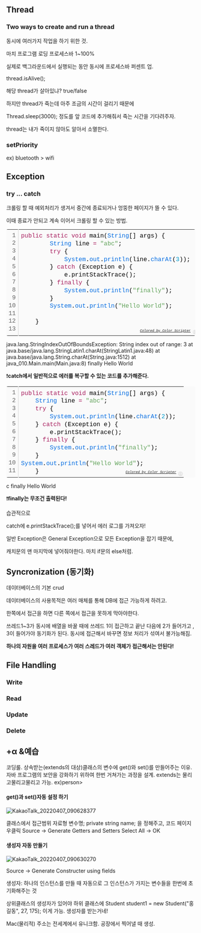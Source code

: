 ## Thread

### Two ways to create and run a thread

동시에 여러가지 작업을 하기 위한 것.

마치 프로그램 로딩 프로세스바 1~100%

실제로 백그라운드에서 실행되는 동안 동시에 프로세스바 퍼센트 업.



thread.isAlive();

해당 thread가 살아있냐? true/false

하지만 thread가 죽는데 아주 조금의 시간이 걸리기 때문에 

Thread.sleep(3000); 정도를 앞 코드에 추가해줘서 죽는 시간을 기다려주자.

thread는 내가 죽이지 않아도 알아서 소멸한다.





### setPriority

ex) bluetooth > wifi





## Exception

### try ... catch

크롤링 할 때 예외처리가 생겨서 중간에 종료되거나 엉뚱한 페이지가 뜰 수 있다.

이때 종료가 안되고 계속 이어서 크롤링 할 수 있는 방법.

<div class="colorscripter-code" style="color:#010101;font-family:Consolas, 'Liberation Mono', Menlo, Courier, monospace !important; position:relative !important;overflow:auto"><table class="colorscripter-code-table" style="margin:0;padding:0;border:none;background-color:#fafafa;border-radius:4px;" cellspacing="0" cellpadding="0"><tr><td style="padding:6px;border-right:2px solid #e5e5e5"><div style="margin:0;padding:0;word-break:normal;text-align:right;color:#666;font-family:Consolas, 'Liberation Mono', Menlo, Courier, monospace !important;line-height:130%"><div style="line-height:130%">1</div><div style="line-height:130%">2</div><div style="line-height:130%">3</div><div style="line-height:130%">4</div><div style="line-height:130%">5</div><div style="line-height:130%">6</div><div style="line-height:130%">7</div><div style="line-height:130%">8</div><div style="line-height:130%">9</div><div style="line-height:130%">10</div><div style="line-height:130%">11</div><div style="line-height:130%">12</div><div style="line-height:130%">13</div></div></td><td style="padding:6px 0;text-align:left"><div style="margin:0;padding:0;color:#010101;font-family:Consolas, 'Liberation Mono', Menlo, Courier, monospace !important;line-height:130%"><div style="padding:0 6px; white-space:pre; line-height:130%"><span style="color:#a71d5d">public</span>&nbsp;<span style="color:#a71d5d">static</span>&nbsp;<span style="color:#a71d5d">void</span>&nbsp;main(<span style="color:#066de2">String</span>[]&nbsp;args)&nbsp;{</div><div style="padding:0 6px; white-space:pre; line-height:130%">&nbsp;&nbsp;&nbsp;&nbsp;&nbsp;&nbsp;&nbsp;&nbsp;<span style="color:#066de2">String</span>&nbsp;line&nbsp;<span style="color:#0086b3"></span><span style="color:#a71d5d">=</span>&nbsp;<span style="color:#63a35c">"abc"</span>;</div><div style="padding:0 6px; white-space:pre; line-height:130%">&nbsp;&nbsp;&nbsp;&nbsp;&nbsp;&nbsp;&nbsp;&nbsp;<span style="color:#a71d5d">try</span>&nbsp;{</div><div style="padding:0 6px; white-space:pre; line-height:130%">&nbsp;&nbsp;&nbsp;&nbsp;&nbsp;&nbsp;&nbsp;&nbsp;&nbsp;&nbsp;&nbsp;&nbsp;<span style="color:#066de2">System</span>.<span style="color:#066de2">out</span>.<span style="color:#066de2">println</span>(line.<span style="color:#066de2">charAt</span>(<span style="color:#0099cc">3</span>));</div><div style="padding:0 6px; white-space:pre; line-height:130%">&nbsp;&nbsp;&nbsp;&nbsp;&nbsp;&nbsp;&nbsp;&nbsp;}&nbsp;<span style="color:#a71d5d">catch</span>&nbsp;(Exception&nbsp;e)&nbsp;{</div><div style="padding:0 6px; white-space:pre; line-height:130%">&nbsp;&nbsp;&nbsp;&nbsp;&nbsp;&nbsp;&nbsp;&nbsp;&nbsp;&nbsp;&nbsp;&nbsp;e.printStackTrace();</div><div style="padding:0 6px; white-space:pre; line-height:130%">&nbsp;&nbsp;&nbsp;&nbsp;&nbsp;&nbsp;&nbsp;&nbsp;}&nbsp;<span style="color:#a71d5d">finally</span>&nbsp;{</div><div style="padding:0 6px; white-space:pre; line-height:130%">&nbsp;&nbsp;&nbsp;&nbsp;&nbsp;&nbsp;&nbsp;&nbsp;&nbsp;&nbsp;&nbsp;&nbsp;<span style="color:#066de2">System</span>.<span style="color:#066de2">out</span>.<span style="color:#066de2">println</span>(<span style="color:#63a35c">"finally"</span>);</div><div style="padding:0 6px; white-space:pre; line-height:130%">&nbsp;&nbsp;&nbsp;&nbsp;&nbsp;&nbsp;&nbsp;&nbsp;}</div><div style="padding:0 6px; white-space:pre; line-height:130%">&nbsp;&nbsp;&nbsp;&nbsp;&nbsp;&nbsp;&nbsp;&nbsp;<span style="color:#066de2">System</span>.<span style="color:#066de2">out</span>.<span style="color:#066de2">println</span>(<span style="color:#63a35c">"Hello&nbsp;World"</span>);</div><div style="padding:0 6px; white-space:pre; line-height:130%">&nbsp;</div><div style="padding:0 6px; white-space:pre; line-height:130%">&nbsp;&nbsp;&nbsp;&nbsp;}</div><div style="padding:0 6px; white-space:pre; line-height:130%">&nbsp;</div></div><div style="text-align:right;margin-top:-13px;margin-right:5px;font-size:9px;font-style:italic"><a href="http://colorscripter.com/info#e" target="_blank" style="color:#e5e5e5text-decoration:none">Colored by Color Scripter</a></div></td><td style="vertical-align:bottom;padding:0 2px 4px 0"><a href="http://colorscripter.com/info#e" target="_blank" style="text-decoration:none;color:white"><span style="font-size:9px;word-break:normal;background-color:#e5e5e5;color:white;border-radius:10px;padding:1px">cs</span></a></td></tr></table></div>

java.lang.StringIndexOutOfBoundsException: String index out of range: 3
	at java.base/java.lang.StringLatin1.charAt(StringLatin1.java:48)
	at java.base/java.lang.String.charAt(String.java:1512)
	at java_010.Main.main(Main.java:8)
finally
Hello World



❗**catch에서 일반적으로 에러를 복구할 수 있는 코드를 추가해준다.**



<div class="colorscripter-code" style="color:#010101;font-family:Consolas, 'Liberation Mono', Menlo, Courier, monospace !important; position:relative !important;overflow:auto"><table class="colorscripter-code-table" style="margin:0;padding:0;border:none;background-color:#fafafa;border-radius:4px;" cellspacing="0" cellpadding="0"><tr><td style="padding:6px;border-right:2px solid #e5e5e5"><div style="margin:0;padding:0;word-break:normal;text-align:right;color:#666;font-family:Consolas, 'Liberation Mono', Menlo, Courier, monospace !important;line-height:130%"><div style="line-height:130%">1</div><div style="line-height:130%">2</div><div style="line-height:130%">3</div><div style="line-height:130%">4</div><div style="line-height:130%">5</div><div style="line-height:130%">6</div><div style="line-height:130%">7</div><div style="line-height:130%">8</div><div style="line-height:130%">9</div><div style="line-height:130%">10</div><div style="line-height:130%">11</div></div></td><td style="padding:6px 0;text-align:left"><div style="margin:0;padding:0;color:#010101;font-family:Consolas, 'Liberation Mono', Menlo, Courier, monospace !important;line-height:130%"><div style="padding:0 6px; white-space:pre; line-height:130%"><span style="color:#a71d5d">public</span>&nbsp;<span style="color:#a71d5d">static</span>&nbsp;<span style="color:#a71d5d">void</span>&nbsp;main(<span style="color:#066de2">String</span>[]&nbsp;args)&nbsp;{</div><div style="padding:0 6px; white-space:pre; line-height:130%">&nbsp;&nbsp;&nbsp;&nbsp;<span style="color:#066de2">String</span>&nbsp;line&nbsp;<span style="color:#0086b3"></span><span style="color:#a71d5d">=</span>&nbsp;<span style="color:#63a35c">"abc"</span>;</div><div style="padding:0 6px; white-space:pre; line-height:130%">&nbsp;&nbsp;&nbsp;&nbsp;<span style="color:#a71d5d">try</span>&nbsp;{</div><div style="padding:0 6px; white-space:pre; line-height:130%">&nbsp;&nbsp;&nbsp;&nbsp;&nbsp;&nbsp;&nbsp;&nbsp;<span style="color:#066de2">System</span>.<span style="color:#066de2">out</span>.<span style="color:#066de2">println</span>(line.<span style="color:#066de2">charAt</span>(<span style="color:#0099cc">2</span>));</div><div style="padding:0 6px; white-space:pre; line-height:130%">&nbsp;&nbsp;&nbsp;&nbsp;}&nbsp;<span style="color:#a71d5d">catch</span>&nbsp;(Exception&nbsp;e)&nbsp;{</div><div style="padding:0 6px; white-space:pre; line-height:130%">&nbsp;&nbsp;&nbsp;&nbsp;&nbsp;&nbsp;&nbsp;&nbsp;e.printStackTrace();</div><div style="padding:0 6px; white-space:pre; line-height:130%">&nbsp;&nbsp;&nbsp;&nbsp;}&nbsp;<span style="color:#a71d5d">finally</span>&nbsp;{</div><div style="padding:0 6px; white-space:pre; line-height:130%">&nbsp;&nbsp;&nbsp;&nbsp;&nbsp;&nbsp;&nbsp;&nbsp;<span style="color:#066de2">System</span>.<span style="color:#066de2">out</span>.<span style="color:#066de2">println</span>(<span style="color:#63a35c">"finally"</span>);</div><div style="padding:0 6px; white-space:pre; line-height:130%">&nbsp;&nbsp;&nbsp;&nbsp;}</div><div style="padding:0 6px; white-space:pre; line-height:130%"><span style="color:#066de2">System</span>.<span style="color:#066de2">out</span>.<span style="color:#066de2">println</span>(<span style="color:#63a35c">"Hello&nbsp;World"</span>);</div><div style="padding:0 6px; white-space:pre; line-height:130%">&nbsp;&nbsp;&nbsp;&nbsp;}</div></div><div style="text-align:right;margin-top:-13px;margin-right:5px;font-size:9px;font-style:italic"><a href="http://colorscripter.com/info#e" target="_blank" style="color:#e5e5e5text-decoration:none">Colored by Color Scripter</a></div></td><td style="vertical-align:bottom;padding:0 2px 4px 0"><a href="http://colorscripter.com/info#e" target="_blank" style="text-decoration:none;color:white"><span style="font-size:9px;word-break:normal;background-color:#e5e5e5;color:white;border-radius:10px;padding:1px">cs</span></a></td></tr></table></div>

c
finally
Hello World

❗**finally는 무조건 출력된다!**



습관적으로 

catch에 e.printStackTrace();를 넣어서 에러 로그를 가져오자!



일반 Exception은 General Exception으로 모든 Exception을 잡기 때문에,

캐치문의 맨 마지막에 넣어줘야한다. 마치 if문의 else처럼.











## Syncronization (동기화)

데이터베이스의 기본 crud

데이터베이스의 사용목적은 여러 매체를 통해 DB에 접근 가능하게 하려고.



한쪽에서 접근을 하면 다른 쪽에서 접근을 못하게 막아야한다.

 

쓰레드1~3가 동시에 배열을 바꿀 때에 쓰레드 1이 접근하고 끝난 다음에 2가 들어가고 , 3이 들어가야 동기화가 된다. 동시에  접근해서 바꾸면 정보 처리가 섞여서 불가능해짐.



**하나의 자원을 여러 프로세스가 여러 스레드가 여러 객체가 접근해서는 안된다!**









##  File Handling

### Write





### Read





### Update





### Delete









## +α &예습

코딩룰. 상속받는(extends의 대상)클래스의
변수에 get()와 set()를 만들어주는 이유. 자바 프로그램의 보안을 강화하기 위하여 한번 거쳐가는 과정을 설계.
extends는 물리고물리고물리고 가능.
ex)person>

#### get()과 set()자동 설정 하기

![KakaoTalk_20220407_090628377](../images/2022-04-07-Java10강/KakaoTalk_20220407_090628377.jpg)

클래스에서
접근범위 자료형 변수명;
private string name;
을 정해주고, 
코드 페이지 우클릭
Source -> Generate Getters and Setters
Select All -> OK



#### 생성자 자동 만들기

![KakaoTalk_20220407_090630270](../images/2022-04-07-Java10강/KakaoTalk_20220407_090630270.jpg)

Source -> Generate Constructer using fields



생성자: 하나의 인스턴스를 만들 때 자동으로 그 인스턴스가 가지는 변수들을 한번에 초기화해주는 것

상위클래스의 생성자가 있어야 하위 클래스에
Student student1 = new Student("홍길동", 27, 175);
이게 가능. 생성자를 받는거네!





Mac(물리적) 주소는 전세계에서 유니크함. 공장에서 찍어낼 때 생성.

